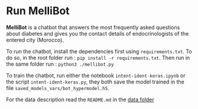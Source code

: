 # Run MelliBot
**MelliBot** is a chatbot that answers the most frequently asked questions about diabetes and gives you the contact details of endocrinologists of the entered city (Morocco).
 
 To run the chatbot, install the dependencies first using `requirements.txt`. To do so, in the root folder run : `pip install -r requirements.txt`. Then run in the same folder run : `python3 ./mellibot.py`
 
 To train the chatbot, run either the notebook `intent-ident-keras.ipynb` or the script `intent-ident-keras.py`, they both save the model trained in the file `saved_models_vars/bot_hypermodel.h5`.
 
 For the data description read the `README.md` in the [data folder](https://github.com/rahi20/chatbot-project-pfa/tree/main/data)
 
